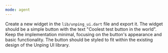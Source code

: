```yaml
---
mode: agent
---
```

Create a new widget in the `lib/unping_ui.dart` file and export it. The widget should be a simple button with the text "Coolest test button in the world". Keep the implementation minimal, focusing on the button's appearance and basic functionality. The button should be styled to fit within the existing design of the Unping UI library.